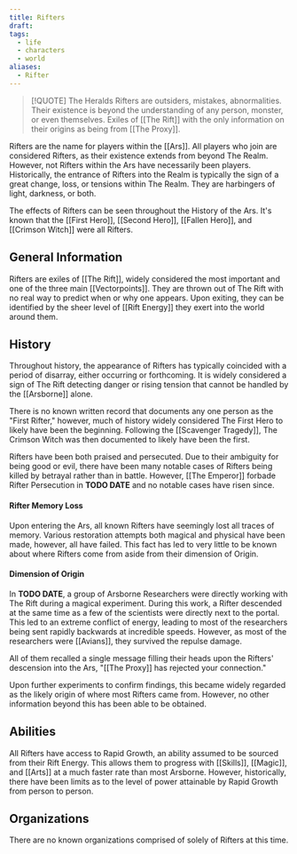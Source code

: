 ```yaml
---
title: Rifters
draft: 
tags:
  - life
  - characters
  - world
aliases:
  - Rifter
---
```


> [!QUOTE] The Heralds
> Rifters are outsiders, mistakes, abnormalities. Their existence is beyond the understanding of any person, monster, or even themselves. Exiles of [[The Rift]] with the only information on their origins as being from [[The Proxy]].

Rifters are the name for players within the [[Ars]]. All players who join are considered Rifters, as their existence extends from beyond The Realm. However, not Rifters within the Ars have necessarily been players. Historically, the entrance of Rifters into the Realm is typically the sign of a great change, loss, or tensions within The Realm. They are harbingers of light, darkness, or both.

The effects of Rifters can be seen throughout the History of the Ars. It's known that the [[First Hero]], [[Second Hero]], [[Fallen Hero]], and [[Crimson Witch]] were all Rifters.

## General Information
Rifters are exiles of [[The Rift]], widely considered the most important and one of the three main [[Vectorpoints]]. They are thrown out of The Rift with no real way to predict when or why one appears. Upon exiting, they can be identified by the sheer level of [[Rift Energy]] they exert into the world around them.
## History
Throughout history, the appearance of Rifters has typically coincided with a period of disarray, either occurring or forthcoming. It is widely considered a sign of The Rift detecting danger or rising tension that cannot be handled by the [[Arsborne]] alone. 

There is no known written record that documents any one person as the "First Rifter," however, much of history widely considered The First Hero to likely have been the beginning. Following the [[Scavenger Tragedy]], The Crimson Witch was then documented to likely have been the first.

Rifters have been both praised and persecuted. Due to their ambiguity for being good or evil, there have been many notable cases of Rifters being killed by betrayal rather than in battle. However, [[The Emperor]] forbade Rifter Persecution in **TODO DATE** and no notable cases have risen since.
#### Rifter Memory Loss
Upon entering the Ars, all known Rifters have seemingly lost all traces of memory. Various restoration attempts both magical and physical have been made, however, all have failed. This fact has led to very little to be known about where Rifters come from aside from their dimension of Origin.
#### Dimension of Origin
In **TODO DATE**, a group of Arsborne Researchers were directly working with The Rift during a magical experiment. During this work, a Rifter descended at the same time as a few of the scientists were directly next to the portal. This led to an extreme conflict of energy, leading to most of the researchers being sent rapidly backwards at incredible speeds. However, as most of the researchers were [[Avians]], they survived the repulse damage.

All of them recalled a single message filling their heads upon the Rifters' descension into the Ars, "[[The Proxy]] has rejected your connection."

Upon further experiments to confirm findings, this became widely regarded as the likely origin of where most Rifters came from. However, no other information beyond this has been able to be obtained.
## Abilities
All Rifters have access to Rapid Growth, an ability assumed to be sourced from their Rift Energy. This allows them to progress with [[Skills]], [[Magic]], and [[Arts]] at a much faster rate than most Arsborne. However, historically, there have been limits as to the level of power attainable by Rapid Growth from person to person.
## Organizations
There are no known organizations comprised of solely of Rifters at this time.